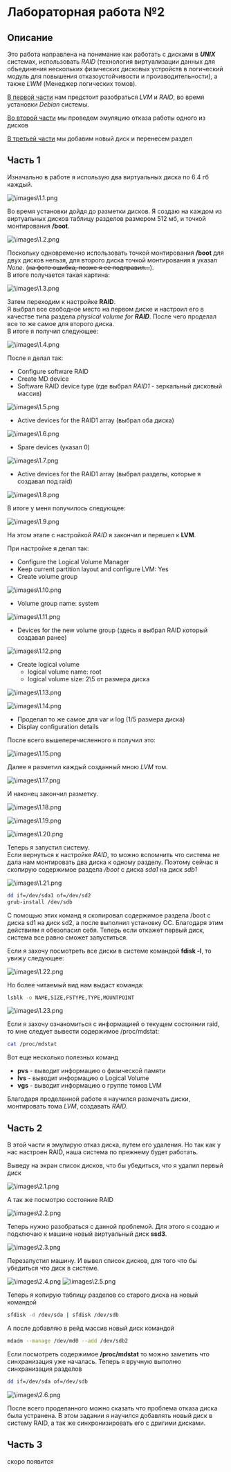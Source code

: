 # Лабораторная работа №2 #

## Описание ##

Это работа направлена на понимание как работать с дисками в ***UNIX*** системах, использовать *RAID* (технология виртуализации данных для объединения нескольких физических дисковых устройств в логический модуль для повышения отказоустойчивости и производительности), а также *LWM* (Менеджер логических томов).

[В первой части](#part1) нам предстоит разобраться *LVM* и *RAID*, во время установки *Debian* системы.

[Во второй части](#part2) мы проведем эмуляцию отказа работы одного из дисков

[В третьей части](#part3) мы добавим новый диск и перенесем раздел

<h2 id="part1">Часть 1</h2>

Изначально в работе я использую два виртуальных диска по 6.4 гб каждый.

![\images\1.1.png](https://raw.githubusercontent.com/sergo2048/OS-lab/master/lab2/images/1.1.png)

Во время установки дойдя до разметки дисков. Я создаю на каждом из виртуальных дисков таблицу разделов размером 512 мб, и точкой монтирования **/boot**.

![\images\1.2.png](https://raw.githubusercontent.com/sergo2048/OS-lab/master/lab2/images/1.2.png)

Поскольку одновременно использовать точкой монтирования **/boot** для двух дисков нельзя, для второго диска точкой монтирования я указал *None*. (~~на фото ошибка, позже я ее подправил…~~).  
В итоге получается такая картина:

![\images\1.3.png](https://raw.githubusercontent.com/sergo2048/OS-lab/master/lab2/images/1.3.png)

Затем переходим к настройке **RAID**.  
Я выбрал все свободное место на первом диске и настроил его в качестве типа раздела *physical volume for* ***RAID***. После чего проделал все то же самое для второго диска.  
В итоге я получил следующее:

![\images\1.4.png](https://raw.githubusercontent.com/sergo2048/OS-lab/master/lab2/images/1.4.png)

После я делал так:

* Configure software RAID
* Create MD device
* Software RAID device type (где выбрал *RAID1* - зеркальный дисковый массив)

![\images\1.5.png](https://raw.githubusercontent.com/sergo2048/OS-lab/master/lab2/images/1.5.png)

* Active devices for the RAID1 array (выбрал оба диска)

![\images\1.6.png](https://raw.githubusercontent.com/sergo2048/OS-lab/master/lab2/images/1.6.png)

* Spare devices (указал 0)

![\images\1.7.png](https://raw.githubusercontent.com/sergo2048/OS-lab/master/lab2/images/1.7.png)

* Active devices for the RAID1 array (выбрал разделы, которые я создавал под raid)

![\images\1.8.png](https://raw.githubusercontent.com/sergo2048/OS-lab/master/lab2/images/1.8.png)

В итоге у меня получилось следующее:

![\images\1.9.png](https://raw.githubusercontent.com/sergo2048/OS-lab/master/lab2/images/1.9.png)

На этом этапе c настройкой *RAID* я закончил и перешел к **LVM**.

При настройке я делал так:

* Configure the Logical Volume Manager
* Keep current partition layout and configure LVM: Yes
* Create volume group

![\images\1.10.png](https://raw.githubusercontent.com/sergo2048/OS-lab/master/lab2/images/1.10.png)

* Volume group name: system

![\images\1.11.png](https://raw.githubusercontent.com/sergo2048/OS-lab/master/lab2/images/1.11.png)

* Devices for the new volume group (здесь я выбрал RAID который создавал ранее)

![\images\1.12.png](https://raw.githubusercontent.com/sergo2048/OS-lab/master/lab2/images/1.12.png)

* Create logical volume
  * logical volume name: root
  * logical volume size: 2\5 от размера диска

![\images\1.13.png](https://raw.githubusercontent.com/sergo2048/OS-lab/master/lab2/images/1.13.png)

![\images\1.14.png](https://raw.githubusercontent.com/sergo2048/OS-lab/master/lab2/images/1.14.png)

* Проделал то же самое для var и log (1/5 размера диска)
* Display configuration details

После всего вышеперечисленного я получил это:

![\images\1.15.png](https://raw.githubusercontent.com/sergo2048/OS-lab/master/lab2/images/1.15.png)

Далее я разметил каждый созданный мною *LVM* том.

![\images\1.17.png](https://raw.githubusercontent.com/sergo2048/OS-lab/master/lab2/images/1.17.png)

И наконец закончил разметку.

![\images\1.18.png](https://raw.githubusercontent.com/sergo2048/OS-lab/master/lab2/images/1.18.png)

![\images\1.19.png](https://raw.githubusercontent.com/sergo2048/OS-lab/master/lab2/images/1.19.png)

![\images\1.20.png](https://raw.githubusercontent.com/sergo2048/OS-lab/master/lab2/images/1.20.png)

Теперь я запустил систему.  
Если вернуться к настройке *RAID*, то можно вспомнить что система не дала нам монтировать два диска к одному разделу. 
Поэтому сейчас я скопирую содержимое раздела */boot* с диска *sda1* на диск *sdb1*

![\images\1.21.png](https://raw.githubusercontent.com/sergo2048/OS-lab/master/lab2/images/1.21.png)

```bash
dd if=/dev/sda1 of=/dev/sd2
grub-install /dev/sdb
```

С помощью этих команд я скопировал содержимое раздела /boot с диска sd1 на диск sd2, а после выполнил установку ОС.
Благодаря этим действиям я обезопасил себя. Теперь если откажет первый диск, система все равно сможет запуститься.

Если я захочу посмотреть все диски в системе командой **fdisk -l**, то увижу следующее:

![\images\1.22.png](https://raw.githubusercontent.com/sergo2048/OS-lab/master/lab2/images/1.22.png)

Но более читаемый вид нам выдаст команда:

```bash
lsblk -o NAME,SIZE,FSTYPE,TYPE,MOUNTPOINT
```

![\images\1.23.png](https://raw.githubusercontent.com/sergo2048/OS-lab/master/lab2/images/1.23.png)

Если я захочу ознакомиться с информацией о текущем состоянии raid, то мне следует вывести содержимое /proc/mdstat:
```bash
cat /proc/mdstat
```

Вот еще несколько полезных команд 
* **pvs** - выводит информацию о физической памяти
* **lvs** - выводит информацию о Logical Volume
* **vgs** - выводит информацию о группе томов LVM

Благодаря проделанной работе я научился размечать диски, монтировать тома *LVM*, создавать *RAID*. 

<h2 id="part1">Часть 2</h2>

В этой части я эмулирую отказ диска, путем его удаления. Но так как у нас настроен RAID, наша система 
по прежнему будет работать.

Выведу на экран список дисков, что бы убедиться, что я удалил первый диск 

![\images\2.1.png](https://raw.githubusercontent.com/sergo2048/OS-lab/master/lab2/images/2.1.png)


А так же посмотрю состояние RAID

![\images\2.2.png](https://raw.githubusercontent.com/sergo2048/OS-lab/master/lab2/images/2.2.png)

Теперь нужно разобраться с данной проблемой. Для этого я создаю и подключаю к машине новый виртуальный диск **ssd3**.

![\images\2.3.png](https://raw.githubusercontent.com/sergo2048/OS-lab/master/lab2/images/2.3.png)

Перезапустил машину. И вывел список дисков, для того что бы убедиться что диск в системе.

![\images\2.4.png](https://raw.githubusercontent.com/sergo2048/OS-lab/master/lab2/images/2.4.png)
![\images\2.5.png](https://raw.githubusercontent.com/sergo2048/OS-lab/master/lab2/images/2.5.png)

Теперь я копирую таблицу разделов со старого диска на новый командой 

```bash
sfdisk -d /dev/sda | sfdisk /dev/sdb
```

А после добавляю в рейд массив новый диск командой

```bash
mdadm --manage /dev/md0 --add /dev/sdb2
``` 

Если посмотреть содержимое **/proc/mdstat** то можно заметить что синхранизация уже началась.
Теперь я вручную выполню синхранизация разделов 
```bash
dd if=/dev/sda of=/dev/sdb
``` 

![\images\2.6.png](https://raw.githubusercontent.com/sergo2048/OS-lab/master/lab2/images/2.6.png)

После всего проделанного можно сказать что проблема отказа диска была устранена. В этом задании я научился добавлять
новый диск в систему RAID, а так же синхронизировать его с дригими дисками.


<h2 id="part1">Часть 3</h2>

скоро появится